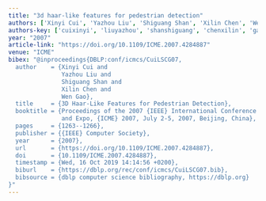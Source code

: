 ```yaml
---
title: "3d haar-like features for pedestrian detection"
authors: ['Xinyi Cui', 'Yazhou Liu', 'Shiguang Shan', 'Xilin Chen', 'Wen Gao 0001']
authors-key: ['cuixinyi', 'liuyazhou', 'shanshiguang', 'chenxilin', 'gaowen']
year: "2007"
article-link: "https://doi.org/10.1109/ICME.2007.4284887"
venue: "ICME"
bibex: "@inproceedings{DBLP:conf/icmcs/CuiLSCG07,
  author    = {Xinyi Cui and
               Yazhou Liu and
               Shiguang Shan and
               Xilin Chen and
               Wen Gao},
  title     = {3D Haar-Like Features for Pedestrian Detection},
  booktitle = {Proceedings of the 2007 {IEEE} International Conference on Multimedia
               and Expo, {ICME} 2007, July 2-5, 2007, Beijing, China},
  pages     = {1263--1266},
  publisher = {{IEEE} Computer Society},
  year      = {2007},
  url       = {https://doi.org/10.1109/ICME.2007.4284887},
  doi       = {10.1109/ICME.2007.4284887},
  timestamp = {Wed, 16 Oct 2019 14:14:56 +0200},
  biburl    = {https://dblp.org/rec/conf/icmcs/CuiLSCG07.bib},
  bibsource = {dblp computer science bibliography, https://dblp.org}
}"
---
```

